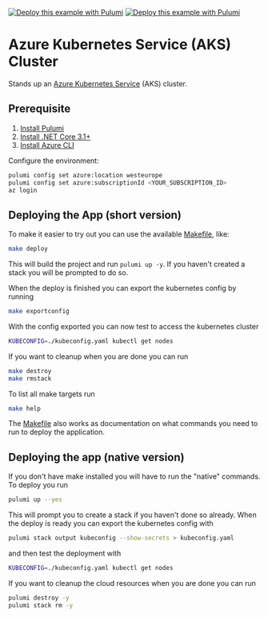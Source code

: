 [![Deploy this example with Pulumi](https://www.pulumi.com/images/deploy-with-pulumi/dark.svg)](https://app.pulumi.com/new?template=https://github.com/pulumi/examples/blob/master/classic-azure-fs-aks/README.md#gh-light-mode-only)
[![Deploy this example with Pulumi](https://get.pulumi.com/new/button-light.svg)](https://app.pulumi.com/new?template=https://github.com/pulumi/examples/blob/master/classic-azure-fs-aks/README.md#gh-dark-mode-only)

# Azure Kubernetes Service (AKS) Cluster

Stands up an [Azure Kubernetes Service](https://azure.microsoft.com/en-us/services/kubernetes-service/) (AKS) cluster.

## Prerequisite

1. [Install Pulumi](https://www.pulumi.com/docs/get-started/install/)
2. [Install .NET Core 3.1+](https://dotnet.microsoft.com/download)
3. [Install Azure CLI](https://docs.microsoft.com/en-us/cli/azure/install-azure-cli?view=azure-cli-latest)

Configure the environment:

```bash
pulumi config set azure:location westeurope
pulumi config set azure:subscriptionId <YOUR_SUBSCRIPTION_ID>
az login
```

## Deploying the App (short version)

To make it easier to try out you can use the available [Makefile](Makefile), like:

```bash
make deploy
```

This will build the project and run `pulumi up -y`. If you haven't created a stack you will be prompted to do so.

When the deploy is finished you can export the kubernetes config by running

```bash
make exportconfig
```

With the config exported you can now test to access the kubernetes cluster

```bash
KUBECONFIG=./kubeconfig.yaml kubectl get nodes
```

If you want to cleanup when you are done you can run

```bash
make destroy
make rmstack
```

To list all make targets run

```bash
make help
```

The [Makefile](Makefile) also works as documentation on what commands you need to run to deploy the application.

## Deploying the app (native version)

If you don't have make installed you will have to run the "native" commands. To deploy you run

```bash
pulumi up --yes
```

This will prompt you to create a stack if you haven't done so already. When the deploy is ready you can export the kubernetes config with

```bash
pulumi stack output kubeconfig --show-secrets > kubeconfig.yaml
```

and then test the deployment with

```bash
KUBECONFIG=./kubeconfig.yaml kubectl get nodes
```

If you want to cleanup the cloud resources when you are done you can run

```bash
pulumi destroy -y
pulumi stack rm -y
```

